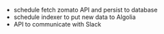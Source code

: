 * schedule fetch zomato API and persist to database
* schedule indexer to put new data to Algolia
* API to communicate with Slack

